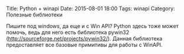 Title: Python + winapi
Date: 2015-08-01 18:00
Tags: winapi
Category: Полезные библиотеки

Пишите под windows, да еще и с Win API? Python здесь тоже может помочь, ведь для него есть библиотека pywin32 (http://sourceforge.net/projects/pywin32/). Данная библиотека предоставляет все базовые примитивы для работы с WinAPI.
